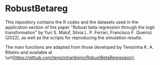 # RobustBetareg

This repository contains the R codes and the datasets used in the application section of the paper "Robust beta regression through the logit transformation" by Yuri S. Maluf, Silvia L. P. Ferrari, Francisco F. Queiroz (2022), as well as the scripts for reproducing the simulation results.

The main functions are adapted from those developed by Terezinha K. A. Ribeiro and available at \url{https://github.com/terezinharibeiro/RobustBetaRegression}.
